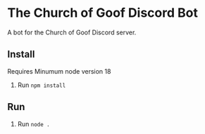 # The Church of Goof Discord Bot
A bot for the Church of Goof Discord server.

## Install
Requires Minumum node version 18

1. Run `npm install`

## Run
1. Run `node .`